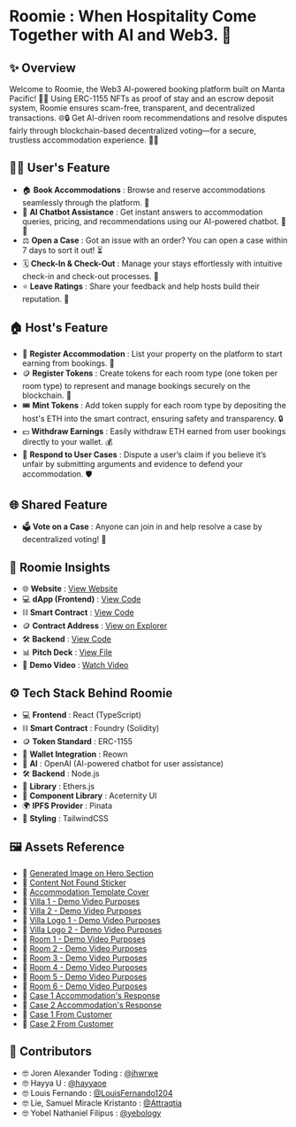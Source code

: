 # Roomie : When Hospitality Come Together with AI and Web3. 🚀

## ✨ Overview
Welcome to Roomie, the Web3 AI-powered booking platform built on Manta Pacific! 🏡✨ Using ERC-1155 NFTs as proof of stay and an escrow deposit system, Roomie ensures scam-free, transparent, and decentralized transactions. 🌐🔒 Get AI-driven room recommendations and resolve disputes fairly through blockchain-based decentralized voting—for a secure, trustless accommodation experience. 🚀🏡

## 🧑‍💻 User's Feature
- 🏠 **Book Accommodations** : Browse and reserve accommodations seamlessly through the platform. 🌟
- 🤖 **AI Chatbot Assistance** : Get instant answers to accommodation queries, pricing, and recommendations using our AI-powered chatbot. 🧠💬
- ⚖️ **Open a Case** : Got an issue with an order? You can open a case within 7 days to sort it out! ⏳
- 🗓 **Check-In & Check-Out** : Manage your stays effortlessly with intuitive check-in and check-out processes. 📎️
- ⭐ **Leave Ratings** : Share your feedback and help hosts build their reputation. 📝

## 🏠 Host's Feature
- 🏡 **Register Accommodation** : List your property on the platform to start earning from bookings. 🏢
- 🪙 **Register Tokens** : Create tokens for each room type (one token per room type) to represent and manage bookings securely on the blockchain. 🌟
- 🎟️ **Mint Tokens** : Add token supply for each room type by depositing the host's ETH into the smart contract, ensuring safety and transparency. 🔒
- 💵 **Withdraw Earnings** : Easily withdraw ETH earned from user bookings directly to your wallet. 💰
- 📝 **Respond to User Cases** : Dispute a user’s claim if you believe it’s unfair by submitting arguments and evidence to defend your accommodation. 🛡️

## 🌐 Shared Feature
- 🗳️ **Vote on a Case** : Anyone can join in and help resolve a case by decentralized voting! 🤝

## 🚀 Roomie Insights
- 🌐 **Website** : [View Website](https://roomie-dapp.vercel.app)
- 💻 **dApp (Frontend)** : [View Code](https://github.com/LouisFernando1204/roomie-dapp.git)
- ⛓️ **Smart Contract** : [View Code](https://github.com/yebology/roomie-smartcontract.git)
- 🪙 **Contract Address** : [View on Explorer](https://pacific-explorer.sepolia-testnet.manta.network/address/0xB85C25cA53ca0f8fd426ba4Ce11249f8fbD4F22e)
- 🛠️ **Backend** : [View Code](https://github.com/LouisFernando1204/roomie-backend.git)
- 📊 **Pitch Deck** : [View File](https://docs.google.com/presentation/d/1Uv2Xuxt6KHgJYWP_pyXEXAGMJSzZzG4jvSRbpJcg0ks/edit)
- 🎥 **Demo Video** : [Watch Video](https://drive.google.com/file/d/1PGK33ceShZKK8DBUHsV1FNDhhbFvvlX9/view?usp=sharing)

## ⚙️ Tech Stack Behind Roomie
- 💻 **Frontend** : React (TypeScript)  
- ⛓️ **Smart Contract** : Foundry (Solidity)  
- 🪙 **Token Standard** : ERC-1155
- 💼 **Wallet Integration** : Reown
- 🤖 **AI** : OpenAI (AI-powered chatbot for user assistance)
- 🛠️ **Backend** : Node.js
- 🔗 **Library** : Ethers.js  
- 🧹 **Component Library** : Aceternity UI  
- 🌍 **IPFS Provider** : Pinata  
- 🎨 **Styling** : TailwindCSS  

## 🖼️ Assets Reference
- 📢 [Generated Image on Hero Section](https://perchance.org/ai-photo-generator)
- 📢 [Content Not Found Sticker](https://www.flaticon.com/free-sticker/not-found_13725483?term=not+found&page=1&position=1&origin=search&related_id=13725483)
- 📢 [Accommodation Template Cover](https://images.unsplash.com/photo-1449844908441-8829872d2607?crop=entropy&cs=tinysrgb&fit=max&fm=jpg&ixid=M3w0NzEyNjZ8MHwxfHNlYXJjaHw2fHxob21lfGVufDB8MHx8fDE3MTA0MDE1NDZ8MA&ixlib=rb-4.0.3&q=80&w=1080)
- 📢 [Villa 1 - Demo Video Purposes](https://unsplash.com/photos/white-and-brown-concrete-building-under-blue-sky-during-daytime-_TPTXZd9mOo)
- 📢 [Villa 2 - Demo Video Purposes](https://unsplash.com/photos/white-building-photographt-MXbM1NrRqtI)
- 📢 [Villa Logo 1 - Demo Video Purposes](https://unsplash.com/photos/text-MRjjcDIk3Gw)
- 📢 [Villa Logo 2 - Demo Video Purposes](https://unsplash.com/photos/a-blue-bird-statue-on-top-of-a-building-Vby313ge5PE)
- 📢 [Room 1 - Demo Video Purposes](https://unsplash.com/photos/brown-wooden-framed-yellow-padded-chair-_HqHX3LBN18)
- 📢 [Room 2 - Demo Video Purposes](https://unsplash.com/photos/white-wooden-coffee-table-near-white-sofa-WgkA3CSFrjc)
- 📢 [Room 3 - Demo Video Purposes](https://unsplash.com/photos/silver-imac-turned-off-on-white-wooden-desk-oTJ92KUXHls)
- 📢 [Room 4 - Demo Video Purposes](https://unsplash.com/photos/tidy-room-filled-with-furnitures-gREquCUXQLI)
- 📢 [Room 5 - Demo Video Purposes](https://unsplash.com/photos/two-green-and-white-pillows-on-empty-bed-w1RE0lBbREo)
- 📢 [Room 6 - Demo Video Purposes](https://unsplash.com/photos/quilted-white-comforter-R-w5Q-4Mqm0)
- 📢 [Case 1 Accommodation's Response](https://encrypted-tbn0.gstatic.com/images?q=tbn:ANd9GcRlYFPI2JH6CDZjnG9Hx0njhOV8tMDLlhJ-5w&s)
- 📢 [Case 2 Accommodation's Response](https://imgs.search.brave.com/bA2UKcfox3exvA6CG1TXGjJBUAg8cKraMF6smcDRl7k/rs:fit:860:0:0:0/g:ce/aHR0cHM6Ly9hc3Nl/dC5rb21wYXMuY29t/L2Nyb3BzL2JBNWdR/UTNSZ2Zhc0ZSTmpq/aVBobUpJaVF6Yz0v/MHgwOjEwMDB4NjY3/LzQ5MHgzMjYvZGF0/YS9waG90by8yMDIy/LzA0LzE5LzYyNWU2/ZWE3YWFiNWEuanBn)
- 📢 [Case 1 From Customer](https://imgs.search.brave.com/T0Ka9WOLHPv5itYBeXU1j_z3yAZetip47keuMNn0Ork/rs:fit:860:0:0:0/g:ce/aHR0cHM6Ly9oaW1h/bGF5YWFiYWRpLmNv/bS93cC1jb250ZW50/L3VwbG9hZHMvMjAy/Mi8wMS9LYWNhLVJ1/bWFoLVBlY2FoLS5q/cGc)
- 📢 [Case 2 From Customer](https://imgs.search.brave.com/g97BDIdj1TqQH3n0QT638Csdll191uSqj39lmE-lodE/rs:fit:860:0:0:0/g:ce/aHR0cHM6Ly9jZG4u/cGl4YWJheS5jb20v/cGhvdG8vMjAxMy8w/Mi8yMC8wNy8yMS9j/aWdhcmV0dGVzLTgz/NTcxX18zNDAuanBn)

## 🤝 Contributors
- 🤓 Joren Alexander Toding : [@jhwrwe](https://github.com/jhwrwe)
- 🤓 Hayya U : [@hayyaoe](https://github.com/hayyaoe)
- 🤓 Louis Fernando : [@LouisFernando1204](https://github.com/LouisFernando1204)
- 🤓 Lie, Samuel Miracle Kristanto : [@Attraqtia](https://github.com/Attraqtia)
- 🤓 Yobel Nathaniel Filipus : [@yebology](https://github.com/yebology)
